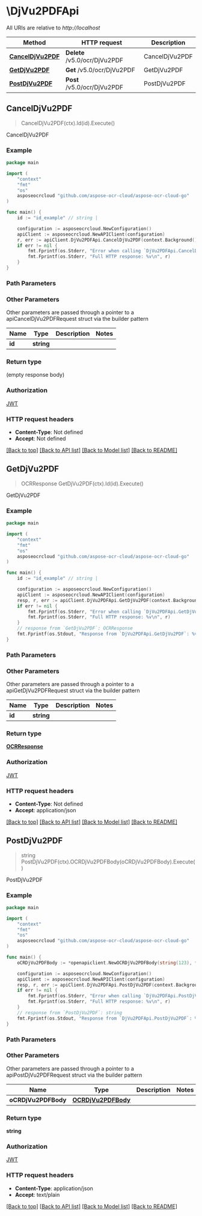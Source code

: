 # \DjVu2PDFApi

All URIs are relative to *http://localhost*

Method | HTTP request | Description
------------- | ------------- | -------------
[**CancelDjVu2PDF**](DjVu2PDFApi.md#CancelDjVu2PDF) | **Delete** /v5.0/ocr/DjVu2PDF | CancelDjVu2PDF
[**GetDjVu2PDF**](DjVu2PDFApi.md#GetDjVu2PDF) | **Get** /v5.0/ocr/DjVu2PDF | GetDjVu2PDF
[**PostDjVu2PDF**](DjVu2PDFApi.md#PostDjVu2PDF) | **Post** /v5.0/ocr/DjVu2PDF | PostDjVu2PDF



## CancelDjVu2PDF

> CancelDjVu2PDF(ctx).Id(id).Execute()

CancelDjVu2PDF

### Example

```go
package main

import (
    "context"
    "fmt"
    "os"
    asposeocrcloud "github.com/aspose-ocr-cloud/aspose-ocr-cloud-go"
)

func main() {
    id := "id_example" // string | 

    configuration := asposeocrcloud.NewConfiguration()
    apiClient := asposeocrcloud.NewAPIClient(configuration)
    r, err := apiClient.DjVu2PDFApi.CancelDjVu2PDF(context.Background()).Id(id).Execute()
    if err != nil {
        fmt.Fprintf(os.Stderr, "Error when calling `DjVu2PDFApi.CancelDjVu2PDF``: %v\n", err)
        fmt.Fprintf(os.Stderr, "Full HTTP response: %v\n", r)
    }
}
```

### Path Parameters



### Other Parameters

Other parameters are passed through a pointer to a apiCancelDjVu2PDFRequest struct via the builder pattern


Name | Type | Description  | Notes
------------- | ------------- | ------------- | -------------
 **id** | **string** |  | 

### Return type

 (empty response body)

### Authorization

[JWT](../README.md#JWT)

### HTTP request headers

- **Content-Type**: Not defined
- **Accept**: Not defined

[[Back to top]](#) [[Back to API list]](../README.md#documentation-for-api-endpoints)
[[Back to Model list]](../README.md#documentation-for-models)
[[Back to README]](../README.md)


## GetDjVu2PDF

> OCRResponse GetDjVu2PDF(ctx).Id(id).Execute()

GetDjVu2PDF

### Example

```go
package main

import (
    "context"
    "fmt"
    "os"
    asposeocrcloud "github.com/aspose-ocr-cloud/aspose-ocr-cloud-go"
)

func main() {
    id := "id_example" // string | 

    configuration := asposeocrcloud.NewConfiguration()
    apiClient := asposeocrcloud.NewAPIClient(configuration)
    resp, r, err := apiClient.DjVu2PDFApi.GetDjVu2PDF(context.Background()).Id(id).Execute()
    if err != nil {
        fmt.Fprintf(os.Stderr, "Error when calling `DjVu2PDFApi.GetDjVu2PDF``: %v\n", err)
        fmt.Fprintf(os.Stderr, "Full HTTP response: %v\n", r)
    }
    // response from `GetDjVu2PDF`: OCRResponse
    fmt.Fprintf(os.Stdout, "Response from `DjVu2PDFApi.GetDjVu2PDF`: %v\n", resp)
}
```

### Path Parameters



### Other Parameters

Other parameters are passed through a pointer to a apiGetDjVu2PDFRequest struct via the builder pattern


Name | Type | Description  | Notes
------------- | ------------- | ------------- | -------------
 **id** | **string** |  | 

### Return type

[**OCRResponse**](OCRResponse.md)

### Authorization

[JWT](../README.md#JWT)

### HTTP request headers

- **Content-Type**: Not defined
- **Accept**: application/json

[[Back to top]](#) [[Back to API list]](../README.md#documentation-for-api-endpoints)
[[Back to Model list]](../README.md#documentation-for-models)
[[Back to README]](../README.md)


## PostDjVu2PDF

> string PostDjVu2PDF(ctx).OCRDjVu2PDFBody(oCRDjVu2PDFBody).Execute()

PostDjVu2PDF

### Example

```go
package main

import (
    "context"
    "fmt"
    "os"
    asposeocrcloud "github.com/aspose-ocr-cloud/aspose-ocr-cloud-go"
)

func main() {
    oCRDjVu2PDFBody := *openapiclient.NewOCRDjVu2PDFBody(string(123), *openapiclient.NewOCRSettingsDjVu2PDF()) // OCRDjVu2PDFBody | 

    configuration := asposeocrcloud.NewConfiguration()
    apiClient := asposeocrcloud.NewAPIClient(configuration)
    resp, r, err := apiClient.DjVu2PDFApi.PostDjVu2PDF(context.Background()).OCRDjVu2PDFBody(oCRDjVu2PDFBody).Execute()
    if err != nil {
        fmt.Fprintf(os.Stderr, "Error when calling `DjVu2PDFApi.PostDjVu2PDF``: %v\n", err)
        fmt.Fprintf(os.Stderr, "Full HTTP response: %v\n", r)
    }
    // response from `PostDjVu2PDF`: string
    fmt.Fprintf(os.Stdout, "Response from `DjVu2PDFApi.PostDjVu2PDF`: %v\n", resp)
}
```

### Path Parameters



### Other Parameters

Other parameters are passed through a pointer to a apiPostDjVu2PDFRequest struct via the builder pattern


Name | Type | Description  | Notes
------------- | ------------- | ------------- | -------------
 **oCRDjVu2PDFBody** | [**OCRDjVu2PDFBody**](OCRDjVu2PDFBody.md) |  | 

### Return type

**string**

### Authorization

[JWT](../README.md#JWT)

### HTTP request headers

- **Content-Type**: application/json
- **Accept**: text/plain

[[Back to top]](#) [[Back to API list]](../README.md#documentation-for-api-endpoints)
[[Back to Model list]](../README.md#documentation-for-models)
[[Back to README]](../README.md)

